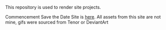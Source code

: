 This repository is used to render site projects.

Commencement Save the Date Site is [here](https://html-preview.github.io/?url=https://github.com/Olefincode/savethedate_site/blob/main/Commencement%20Site/home_page.html).
  All assets from this site are not mine, gifs were sourced from Tenor or DeviantArt
